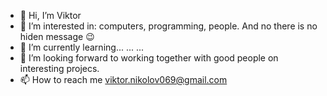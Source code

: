 - 👋 Hi, I’m Viktor
- 👀 I’m interested in: computers, programming, people. 
     And no there is no hiden message 😉
- 🌱 I’m currently learning... ... ...
- 💞️ I’m looking forward to working together with good people
     on interesting projecs.
- 📫 How to reach me viktor.nikolov069@gmail.com

<!---
viktornikolov069/viktornikolov069 is a ✨ special ✨ repository because its `README.md` (this file) appears on your GitHub profile.
You can click the Preview link to take a look at your changes.
--->
